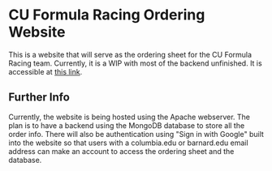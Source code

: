 # CU Formula Racing Ordering Website

This is a website that will serve as the ordering sheet for the CU Formula Racing team. Currently, it is a WIP with most of the backend unfinished. It is accessible at [this link](tameem.dev).

## Further Info

Currently, the website is being hosted using the Apache webserver. The plan is to have a backend using the MongoDB database to store all the order info. There will also be authentication using "Sign in with Google" built into the website so that users with a columbia.edu or barnard.edu email address can make an account to access the ordering sheet and the database.
